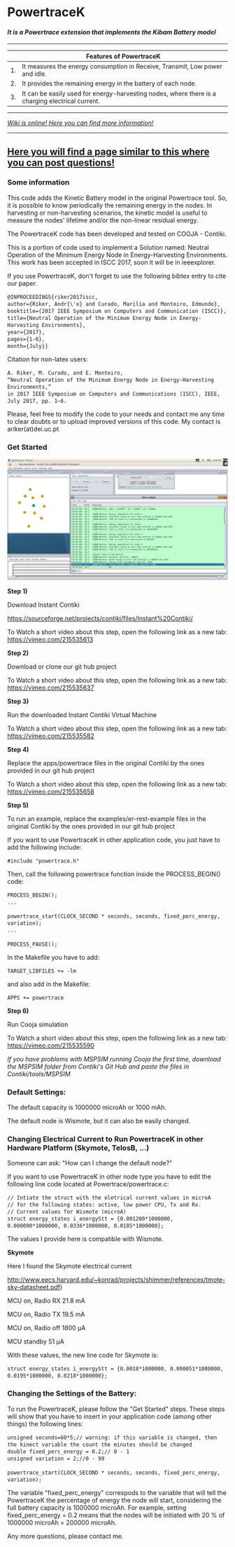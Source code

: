 # PowertraceK
#### *It is a Powertrace extension that implements the Kibam Battery model*

---

|    | Features of PowertraceK                                                                          |
|----|--------------------------------------------------------------------------------------------------|
| 1. | It measures the energy consumption in Receive, Transmit, Low power and idle.                     |
| 2. | It provides the remaining energy in the battery of each node.                                    |
| 3. | It can be easily used for energy-harvesting nodes, where there is a charging electrical current. |

---
*[Wiki is online! Here you can find more information!](https://github.com/KineticBattery/Powertrace/wiki)*

---
[Here you will find a page similar to this where you can post questions!](https://arikerprojects.wordpress.com/powertracek)
---
### Some information
This code adds the Kinetic Battery model in the original Powertrace tool. So, it is possible to know periodically the remaining energy in the nodes. In harvesting or non-harvesting scenarios, the kinetic model is useful to measure the nodes' lifetime and/or the non-linear residual energy.

The PowertraceK code has been developed and tested on COOJA - Contiki.

This is a portion of code used to implement a Solution named: Neutral Operation of the Minimum Energy Node in Energy-Harvesting Environments. This work has been accepted in ISCC 2017, soon it will be in ieeexplorer.


If you use PowertraceK, don't forget to use the following bibtex entry to cite our paper.
```
@INPROCEEDINGS{riker2017iscc, 
author={Riker, Andr{\'e} and Curado, Marilia and Monteiro, Edmundo},
booktitle={2017 IEEE Symposium on Computers and Communication (ISCC)}, 
title={Neutral Operation of the Minimum Energy Node in Energy-Harvesting Environments}, 
year={2017}, 
pages={1-6},  
month={July}}
```

Citation for non-latex users:

```
A. Riker, M. Curado, and E. Monteiro, 
“Neutral Operation of the Minimum Energy Node in Energy-Harvesting Environments,” 
in 2017 IEEE Symposium on Computers and Communications (ISCC), IEEE, July 2017, pp. 1–6.
```


Please, feel free to modify the code to your needs and contact me any time to clear doubts or to upload improved versions of this code. My contact is ariker(at)dei.uc.pt


### Get Started
![Screenshot](figures/example.png)

<b>Step 1) </b> 

Download Instant Contiki

https://sourceforge.net/projects/contiki/files/Instant%20Contiki/

To Watch a short video about this step, open the following link as a new tab:
https://vimeo.com/215535613

<b>Step 2) </b> 

Download or clone our git hub project 

To Watch a short video about this step, open the following link as a new tab:
https://vimeo.com/215535637


<b>Step 3) </b> 

Run the downloaded Instant Contiki Virtual Machine</b>

To Watch a short video about this step, open the following link as a new tab:
https://vimeo.com/215535582

<b>Step 4) </b> 

Replace the apps/powertrace files in the original Contiki by the ones provided in our git hub project

To Watch a short video about this step, open the following link as a new tab:
https://vimeo.com/215535658

<b>Step 5) </b> 

To run an example, replace the examples/er-rest-example files in the original Contiki by the ones provided in our git hub project


If you want to use PowertraceK in other application code, you just have to add the following include: 


```
#include "powertrace.h"
```


Then, call the following powertrace function inside the PROCESS_BEGIN() code:


```
PROCESS_BEGIN();
...

powertrace_start(CLOCK_SECOND * seconds, seconds, fixed_perc_energy, variation);
...

PROCESS_PAUSE();
```

In the Makefile you have to add:

```
TARGET_LIBFILES += -lm
```

and also add in the Makefile:

```
APPS += powertrace
```

<b>Step 6) </b>

Run Cooja simulation

To Watch a short video about this step, open the following link as a new tab:
https://vimeo.com/215535590

*If you have problems with MSPSIM running Cooja the first time, download the MSPSIM folder from Contiki's Git Hub and paste the files in Contiki/tools/MSPSIM*

### Default Settings:
The default capacity is 1000000 microAh or 1000 mAh.

The default node is Wismote, but it can also be easily changed.

### Changing Electrical Current to Run PowertraceK in other Hardware Platform (Skymote, TelosB, ...)
Someone can ask: "How can I change the default node?"

If you want to use PowertraceK in other node type you have to edit the following line code located at Powertrace/powertrace.c:

```
// Intiate the struct with the eletrical current values in microA 
// for the following states: active, low power CPU, Tx and Rx.
// Current values for Wismote (microA)
struct energy_states i_energyStt = {0.001200*1000000, 0.000090*1000000, 0.0336*1000000, 0.0185*1000000};
```

The values I provide here is compatible with Wismote. 


<b> Skymote </b>

Here I found the Skymote electrical current

http://www.eecs.harvard.edu/~konrad/projects/shimmer/references/tmote-sky-datasheet.pdf)

MCU on, Radio RX 21.8 mA

MCU on, Radio TX 19.5 mA

MCU on, Radio off 1800 μA

MCU standby 51 μA

With these values, the new line code for Skymote is:
```
struct energy_states i_energyStt = {0.0018*1000000, 0.000051*1000000, 0.0195*1000000, 0.0218*1000000};
```

### Changing the Settings of the Battery:
To run the PowertraceK, please follow the "Get Started" steps. These steps will show that you have to insert in your application code (among other things) the following lines:

```
unsigned seconds=60*5;// warning: if this variable is changed, then the kinect variable the count the minutes should be changed
double fixed_perc_energy = 0.2;// 0 - 1
unsigned variation = 2;//0 - 99

powertrace_start(CLOCK_SECOND * seconds, seconds, fixed_perc_energy, variation);
```
The variable "fixed_perc_energy" correspods to the variable that will tell the PowertraceK the percentage of energy the node will start, considering the full battery capacity is 1000000 microAh. For example, setting fixed_perc_energy = 0.2 means that the nodes will be initiated with 20 % of 1000000 microAh = 200000 microAh.


Any more questions, please contact me.
